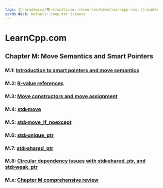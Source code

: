 ```yaml
---
tags: [🔴-academics/📚-educational-resources/name/learncpp-com, 🔴-academics/📚-educational-resources/discipline/computer-science/programming-language/cpp, study-note] 
cards-deck: Default::Computer Science
---
```


# LearnCpp.com

## Chapter M꞉ Move Semantics and Smart Pointers

### M.1: [Introduction to smart pointers and move semantics](https://www.learncpp.com/cpp-tutorial/introduction-to-smart-pointers-move-semantics/)

### M.2: [R-value references](https://www.learncpp.com/cpp-tutorial/rvalue-references/)

### M.3: [Move constructors and move assignment](https://www.learncpp.com/cpp-tutorial/move-constructors-and-move-assignment/)

### M.4: [std▹move](https://www.learncpp.com/cpp-tutorial/stdmove/) 

### M.5: [std▹move_if_noexcept](https://www.learncpp.com/cpp-tutorial/stdmove_if_noexcept/) 

### M.6: [std▹unique_ptr](https://www.learncpp.com/cpp-tutorial/stdunique_ptr/) 

### M.7: [std▹shared_ptr](https://www.learncpp.com/cpp-tutorial/stdshared_ptr/) 

### M.8: [Circular dependency issues with std▹shared_ptr, and std▹weak_ptr](https://www.learncpp.com/cpp-tutorial/circular-dependency-issues-with-stdshared_ptr-and-stdweak_ptr/) 

### M.x: [Chapter M comprehensive review](https://www.learncpp.com/cpp-tutorial/chapter-m-comprehensive-review/)
